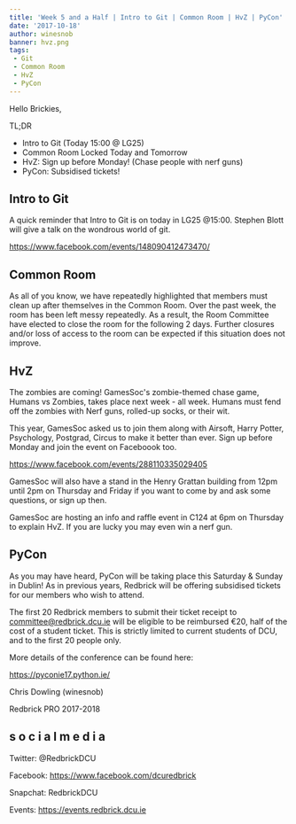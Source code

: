 ```yaml
---
title: 'Week 5 and a Half | Intro to Git | Common Room | HvZ | PyCon'
date: '2017-10-18'
author: winesnob
banner: hvz.png
tags:
 - Git
 - Common Room
 - HvZ
 - PyCon
---
```


Hello Brickies,

TL;DR
- Intro to Git (Today 15:00 @ LG25)
- Common Room Locked Today and Tomorrow
- HvZ: Sign up before Monday! (Chase people with nerf guns)
- PyCon: Subsidised tickets!

<!-- more -->

## Intro to Git

A quick reminder that Intro to Git is on today in LG25 @15:00. Stephen Blott will give a talk on the wondrous world of git.

https://www.facebook.com/events/148090412473470/

## Common Room

As all of you know, we have repeatedly highlighted that members must clean up after themselves in the Common Room. Over the past week, the room has been left messy repeatedly. As a result, the Room Committee have elected to close the room for the following 2 days. Further closures and/or loss of access to the room can be expected if this situation does not improve.

## HvZ

The zombies are coming!
GamesSoc's zombie-themed chase game, Humans vs Zombies, takes place next week - all week. Humans must fend off the zombies with Nerf guns, rolled-up socks, or their wit.

This year, GamesSoc asked us to join them along with Airsoft, Harry Potter, Psychology, Postgrad,  Circus to make it better than ever.
Sign up before Monday and join the event on Faceboook too.

https://www.facebook.com/events/288110335029405

GamesSoc will also have a stand in the Henry Grattan building from 12pm until 2pm on Thursday and Friday if you want to come by and ask some questions, or sign up then.

GamesSoc are hosting an info and raffle event in C124 at 6pm on Thursday to explain HvZ. If you are lucky you may even win a nerf gun.  

## PyCon

As you may have heard, PyCon will be taking place this Saturday & Sunday in Dublin! As in previous years, Redbrick will be offering subsidised tickets for our members who wish to attend.

The first 20 Redbrick members to submit their ticket receipt to committee@redbrick.dcu.ie will be eligible to be reimbursed €20, half of the cost of a student ticket. This is strictly limited to current students of DCU, and to the first 20 people only.

More details of the conference can be found here:

https://pyconie17.python.ie/


Chris Dowling (winesnob)

Redbrick PRO 2017-2018

## s o c i a l m e d i a
Twitter: @RedbrickDCU

Facebook: https://www.facebook.com/dcuredbrick

Snapchat: RedbrickDCU

Events: https://events.redbrick.dcu.ie
